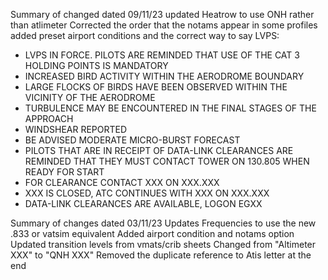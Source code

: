Summary of changed dated 09/11/23
updated Heatrow to use ONH rather than atlimeter
Corrected the order that the notams appear in some profiles
added preset airport conditions and the correct way to say LVPS:
- LVPS IN FORCE. PILOTS ARE REMINDED THAT USE OF THE CAT 3 HOLDING POINTS IS MANDATORY
- INCREASED BIRD ACTIVITY WITHIN THE AERODROME BOUNDARY
- LARGE FLOCKS OF BIRDS HAVE BEEN OBSERVED WITHIN THE VICINITY OF THE AERODROME
- TURBULENCE MAY BE ENCOUNTERED IN THE FINAL STAGES OF THE APPROACH
- WINDSHEAR REPORTED
- BE ADVISED MODERATE MICRO-BURST FORECAST
- PILOTS THAT ARE IN RECEIPT OF DATA-LINK CLEARANCES ARE REMINDED THAT THEY MUST CONTACT TOWER ON 130.805 WHEN READY FOR START
- FOR CLEARANCE CONTACT XXX ON XXX.XXX
- XXX IS CLOSED, ATC CONTINUES WITH XXX ON XXX.XXX
- DATA-LINK CLEARANCES ARE AVAILABLE, LOGON EGXX



Summary of changes dated 03/11/23
Updates Frequencies to use the new .833 or vatsim equivalent
Added airport condition and notams option
Updated transition levels from vmats/crib sheets
Changed from "Altimeter XXX" to "QNH XXX"
Removed the duplicate reference to Atis letter at the end

